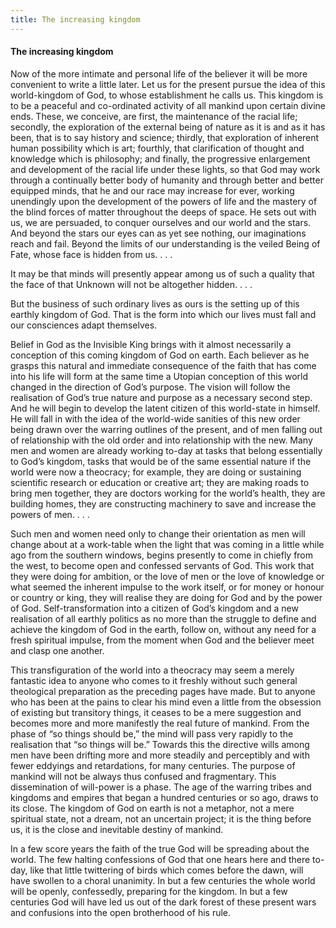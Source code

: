 ```yaml
---
title: The increasing kingdom
---
```

#### The increasing kingdom

Now of the more intimate and personal life of the believer it will be
more convenient to write a little later. Let us for the present pursue
the idea of this world-kingdom of God, to whose establishment he calls
us. This kingdom is to be a peaceful and co-ordinated activity of all
mankind upon certain divine ends. These, we conceive, are first, the
maintenance of the racial life; secondly, the exploration of the
external being of nature as it is and as it has been, that is to say
history and science; thirdly, that exploration of inherent human
possibility which is art; fourthly, that clarification of thought and
knowledge which is philosophy; and finally, the progressive enlargement
and development of the racial life under these lights, so that God may
work through a continually better body of humanity and through better
and better equipped minds, that he and our race may increase for ever,
working unendingly upon the development of the powers of life and the
mastery of the blind forces of matter throughout the deeps of space. He
sets out with us, we are persuaded, to conquer ourselves and our world
and the stars. And beyond the stars our eyes can as yet see nothing, our
imaginations reach and fail. Beyond the limits of our understanding is
the veiled Being of Fate, whose face is hidden from us. . . .

It may be that minds will presently appear among us of such a quality
that the face of that Unknown will not be altogether hidden. . . .

But the business of such ordinary lives as ours is the setting up of
this earthly kingdom of God. That is the form into which our lives must
fall and our consciences adapt themselves.

Belief in God as the Invisible King brings with it almost necessarily a
conception of this coming kingdom of God on earth. Each believer as he
grasps this natural and immediate consequence of the faith that has come
into his life will form at the same time a Utopian conception of this
world changed in the direction of God’s purpose. The vision will follow
the realisation of God’s true nature and purpose as a necessary second
step. And he will begin to develop the latent citizen of this
world-state in himself. He will fall in with the idea of the world-wide
sanities of this new order being drawn over the warring outlines of the
present, and of men falling out of relationship with the old order and
into relationship with the new. Many men and women are already working
to-day at tasks that belong essentially to God’s kingdom, tasks that
would be of the same essential nature if the world were now a theocracy;
for example, they are doing or sustaining scientific research or
education or creative art; they are making roads to bring men together,
they are doctors working for the world’s health, they are building
homes, they are constructing machinery to save and increase the powers
of men. . . .

Such men and women need only to change their orientation as men will
change about at a work-table when the light that was coming in a little
while ago from the southern windows, begins presently to come in chiefly
from the west, to become open and confessed servants of God. This work
that they were doing for ambition, or the love of men or the love of
knowledge or what seemed the inherent impulse to the work itself, or for
money or honour or country or king, they will realise they are doing for
God and by the power of God. Self-transformation into a citizen of God’s
kingdom and a new realisation of all earthly politics as no more than
the struggle to define and achieve the kingdom of God in the earth,
follow on, without any need for a fresh spiritual impulse, from the
moment when God and the believer meet and clasp one another.

This transfiguration of the world into a theocracy may seem a merely
fantastic idea to anyone who comes to it freshly without such general
theological preparation as the preceding pages have made. But to anyone
who has been at the pains to clear his mind even a little from the
obsession of existing but transitory things, it ceases to be a mere
suggestion and becomes more and more manifestly the real future of
mankind. From the phase of “so things should be,” the mind will pass
very rapidly to the realisation that “so things will be.” Towards this
the directive wills among men have been drifting more and more steadily
and perceptibly and with fewer eddyings and retardations, for many
centuries. The purpose of mankind will not be always thus confused and
fragmentary. This dissemination of will-power is a phase. The age of the
warring tribes and kingdoms and empires that began a hundred centuries
or so ago, draws to its close. The kingdom of God on earth is not a
metaphor, not a mere spiritual state, not a dream, not an uncertain
project; it is the thing before us, it is the close and inevitable
destiny of mankind.

In a few score years the faith of the true God will be spreading about
the world. The few halting confessions of God that one hears here and
there to-day, like that little twittering of birds which comes before
the dawn, will have swollen to a choral unanimity. In but a few
centuries the whole world will be openly, confessedly, preparing for the
kingdom. In but a few centuries God will have led us out of the dark
forest of these present wars and confusions into the open brotherhood of
his rule.
